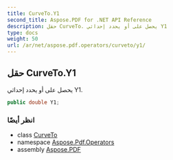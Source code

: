 ```yaml
---
title: CurveTo.Y1
second_title: Aspose.PDF for .NET API Reference
description: حقل CurveTo. يحصل على أو يحدد إحداثي Y1
type: docs
weight: 50
url: /ar/net/aspose.pdf.operators/curveto/y1/
---
```

## حقل CurveTo.Y1

يحصل على أو يحدد إحداثي Y1.

```csharp
public double Y1;
```

### انظر أيضًا

* class [CurveTo](../)
* namespace [Aspose.Pdf.Operators](../../../aspose.pdf.operators/)
* assembly [Aspose.PDF](../../../)